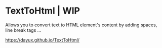 # TextToHtml | WIP
Allows you to convert text to HTML element's content by adding spaces, line break tags ...

https://dayux.github.io/TextToHtml/
